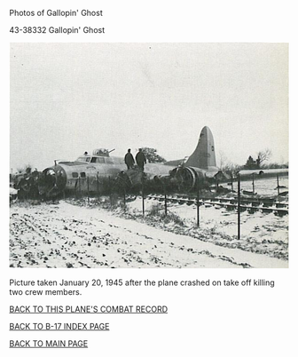 
Photos of Gallopin' Ghost






 




43-38332 Gallopin' Ghost  
  

![](43-38332.jpg)  

Picture taken January 20, 1945 after the plane crashed on take off killing two crew members.  

  

[BACK TO THIS PLANE'S COMBAT RECORD](../b17s/43-38332.md)  

[BACK TO B-17 INDEX PAGE](../000b17s.md)  

[BACK TO MAIN PAGE](../index.md)


